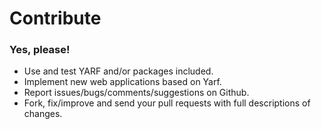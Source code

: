 
# Contribute

### Yes, please!

- Use and test YARF and/or packages included.
- Implement new web applications based on Yarf.
- Report issues/bugs/comments/suggestions on Github.
- Fork, fix/improve and send your pull requests with full descriptions of changes.
